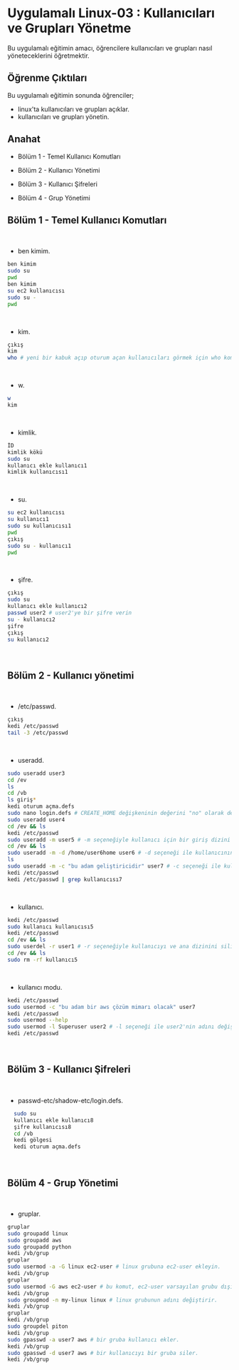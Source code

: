 # Uygulamalı Linux-03 : Kullanıcıları ve Grupları Yönetme

Bu uygulamalı eğitimin amacı, öğrencilere kullanıcıları ve grupları nasıl yöneteceklerini öğretmektir.

## Öğrenme Çıktıları

Bu uygulamalı eğitimin sonunda öğrenciler;

- linux'ta kullanıcıları ve grupları açıklar.
- kullanıcıları ve grupları yönetin.

## Anahat

- Bölüm 1 - Temel Kullanıcı Komutları

- Bölüm 2 - Kullanıcı Yönetimi

- Bölüm 3 - Kullanıcı Şifreleri

- Bölüm 4 - Grup Yönetimi

## Bölüm 1 - Temel Kullanıcı Komutları
​
- ben kimim.
​
```bash
ben kimim
sudo su
pwd
ben kimim
su ec2 kullanıcısı
sudo su -
pwd
```
​
- kim.
​
```bash
çıkış
kim
who # yeni bir kabuk açıp oturum açan kullanıcıları görmek için who komutunu tekrar deneyin.
```
​
- w.
​
```bash
w
kim
```
​
- kimlik.
​
```bash
İD
kimlik kökü
sudo su
kullanıcı ekle kullanıcı1
kimlik kullanıcısı1
```
​
- su.
​
```bash
su ec2 kullanıcısı
su kullanıcı1
sudo su kullanıcısı1
pwd
çıkış
sudo su - kullanıcı1
pwd
```
​
- şifre.
​
```bash
çıkış
sudo su
kullanıcı ekle kullanıcı2
passwd user2 # user2'ye bir şifre verin
su - kullanıcı2
şifre
çıkış
su kullanıcı2
```
​
## Bölüm 2 - Kullanıcı yönetimi
​
- /etc/passwd.
​
```bash
çıkış
kedi /etc/passwd
tail -3 /etc/passwd
```
​
- useradd.
​
```bash
sudo useradd user3
cd /ev
ls
cd /vb
ls giriş*
kedi oturum açma.defs
sudo nano login.defs # CREATE_HOME değişkeninin değerini "no" olarak değiştirin
sudo useradd user4
cd /ev && ls
kedi /etc/passwd
sudo useradd -m user5 # -m seçeneğiyle kullanıcı için bir giriş dizini oluşturmaya zorla.
cd /ev && ls
sudo useradd -m -d /home/user6home user6 # -d seçeneği ile kullanıcının ana dizini adını değiştirin.
ls
sudo useradd -m -c "bu adam geliştiricidir" user7 # -c seçeneği ile kullanıcıya bir açıklama verir.
kedi /etc/passwd
kedi /etc/passwd | grep kullanıcısı7
```
​
- kullanıcı.
​
```bash
kedi /etc/passwd
sudo kullanıcı kullanıcısı5
kedi /etc/passwd
cd /ev && ls
sudo userdel -r user1 # -r seçeneğiyle kullanıcıyı ve ana dizinini silin.
cd /ev && ls
sudo rm -rf kullanıcı5
```
​
- kullanıcı modu.
​
```bash
kedi /etc/passwd
sudo usermod -c "bu adam bir aws çözüm mimarı olacak" user7
kedi /etc/passwd
sudo usermod --help
sudo usermod -l Superuser user2 # -l seçeneği ile user2'nin adını değiştirin.
kedi /etc/passwd
```
​
## Bölüm 3 - Kullanıcı Şifreleri
​
- passwd-etc/shadow-etc/login.defs.
​
```bash
  sudo su
  kullanıcı ekle kullanıcı8
  şifre kullanıcısı8
  cd /vb
  kedi gölgesi
  kedi oturum açma.defs
```
​
## Bölüm 4 - Grup Yönetimi
​
- gruplar.
​
```bash
gruplar
sudo groupadd linux
sudo groupadd aws
sudo groupadd python
kedi /vb/grup
gruplar
sudo usermod -a -G linux ec2-user # linux grubuna ec2-user ekleyin.
kedi /vb/grup
gruplar
sudo usermod -G aws ec2-user # bu komut, ec2-user varsayılan grubu dışında ec2-user'ın bulunduğu tüm grupları siler ve ec2-user'ı aws grubuna ekler.
kedi /vb/grup
sudo groupmod -n my-linux linux # linux grubunun adını değiştirir.
kedi /vb/grup
gruplar
kedi /vb/grup
sudo groupdel piton
kedi /vb/grup
sudo gpasswd -a user7 aws # bir gruba kullanıcı ekler.
kedi /vb/grup
sudo gpasswd -d user7 aws # bir kullanıcıyı bir gruba siler.
kedi /vb/grup
```